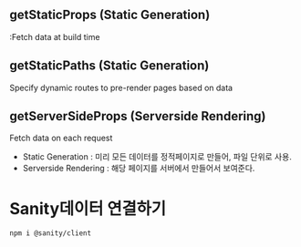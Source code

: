 ## getStaticProps (Static Generation)

:Fetch data at build time

## getStaticPaths (Static Generation)

Specify dynamic routes to pre-render pages based on data

## getServerSideProps (Serverside Rendering)

Fetch data on each request

- Static Generation : 미리 모든 데이터를 정적페이지로 만들어, 파일 단위로 사용.
- Serverside Rendering : 해당 페이지를 서버에서 만들어서 보여준다.

# Sanity데이터 연결하기

```
npm i @sanity/client
```
